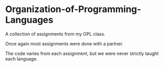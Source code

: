 # Organization-of-Programming-Languages
A collection of assignments from my OPL class.

Once again most assignments were done with a partner.

The code varies from each assignment, but we were never strictly taught each language.
